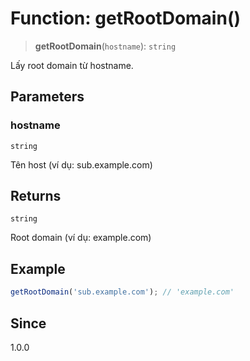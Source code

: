 # Function: getRootDomain()

> **getRootDomain**(`hostname`): `string`

Lấy root domain từ hostname.

## Parameters

### hostname

`string`

Tên host (ví dụ: sub.example.com)

## Returns

`string`

Root domain (ví dụ: example.com)

## Example

```ts
getRootDomain('sub.example.com'); // 'example.com'
```

## Since

1.0.0
